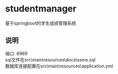 # studentmanager
基于springboot的学生成绩管理系统
## 说明 
端口: 6969  
sql文件在src\main\resources\docs\ssms.sql  
数据库连接配置在src\main\resources\application.yml